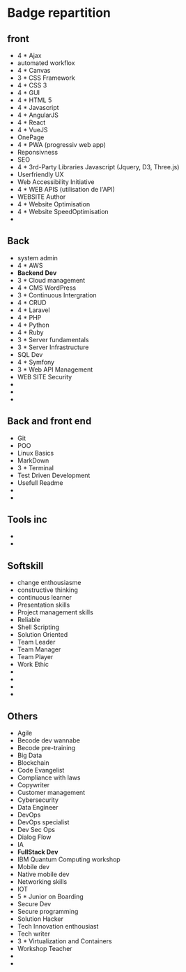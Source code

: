 # Badge repartition

## front

- 4 * Ajax
- automated workflox
- 4 * Canvas
- 3 * CSS Framework
- 4 * CSS 3
- 4 * GUI
- 4 * HTML 5
- 4 * Javascript
- 4 * AngularJS
- 4 * React
- 4 * VueJS
- OnePage
- 4 * PWA (progressiv web app)
- Reponsivness
- SEO 
- 4 * 3rd-Party Libraries Javascript (Jquery, D3, Three.js)
- Userfriendly UX
- Web Accessibility Initiative
- 4 * WEB APIS (utilisation de l'API)
- WEBSITE Author
- 4 * Website Optimisation
- 4 * Website SpeedOptimisation
- 

## Back

- system admin
- 4 * AWS
- **Backend Dev**
- 3 * Cloud management
- 4 * CMS WordPress
- 3 * Continuous Intergration
- 4 * CRUD
- 4 * Laravel
- 4 * PHP
- 4 * Python
- 4 * Ruby
- 3 * Server fundamentals
- 3 * Server Infrastructure
- SQL Dev
- 4 * Symfony
- 3 * Web API Management
- WEB SITE Security
- 
- 
- 

## Back and front end

- Git
- POO
- Linux Basics
- MarkDown
- 3 * Terminal
- Test Driven Development
- Usefull Readme
- 
- 


## Tools inc

- 
- 

## Softskill

- change enthousiasme
- constructive thinking
- continuous learner
- Presentation skills 
- Project management skills
- Reliable
- Shell Scripting
- Solution Oriented
- Team Leader
- Team Manager
- Team Player
- Work Ethic
- 
- 
- 
- 


## Others

- Agile
- Becode dev wannabe
- Becode pre-training
- Big Data
- Blockchain
- Code Evangelist
- Compliance with laws
- Copywriter
- Customer management
- Cybersecurity
- Data Engineer
- DevOps
- DevOps specialist
- Dev Sec Ops
- Dialog Flow
- IA
- **FullStack Dev**
- IBM Quantum Computing workshop
- Mobile dev
- Native mobile dev
- Networking skills
- IOT
- 5 * Junior on Boarding
- Secure Dev
- Secure programming
- Solution Hacker
- Tech Innovation enthousiast
- Tech writer
- 3 * Virtualization and Containers
- Workshop Teacher
- 
- 